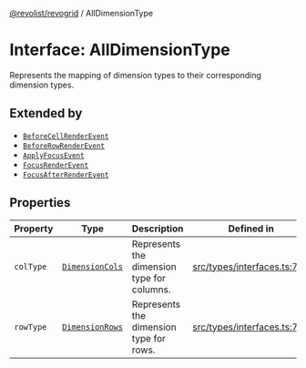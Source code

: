 [@revolist/revogrid](README.md) / AllDimensionType

# Interface: AllDimensionType

Represents the mapping of dimension types to their corresponding dimension types.

## Extended by

- [`BeforeCellRenderEvent`](Interface.BeforeCellRenderEvent.md)
- [`BeforeRowRenderEvent`](Interface.BeforeRowRenderEvent.md)
- [`ApplyFocusEvent`](Interface.ApplyFocusEvent.md)
- [`FocusRenderEvent`](Interface.FocusRenderEvent.md)
- [`FocusAfterRenderEvent`](Interface.FocusAfterRenderEvent.md)

## Properties

| Property | Type | Description | Defined in |
| ------ | ------ | ------ | ------ |
| `colType` | [`DimensionCols`](TypeAlias.DimensionCols.md) | Represents the dimension type for columns. | [src/types/interfaces.ts:734](https://github.com/revolist/revogrid/blob/a348821be3a2642110f5dc893d4bd9cba16c5101/src/types/interfaces.ts#L734) |
| `rowType` | [`DimensionRows`](TypeAlias.DimensionRows.md) | Represents the dimension type for rows. | [src/types/interfaces.ts:729](https://github.com/revolist/revogrid/blob/a348821be3a2642110f5dc893d4bd9cba16c5101/src/types/interfaces.ts#L729) |
